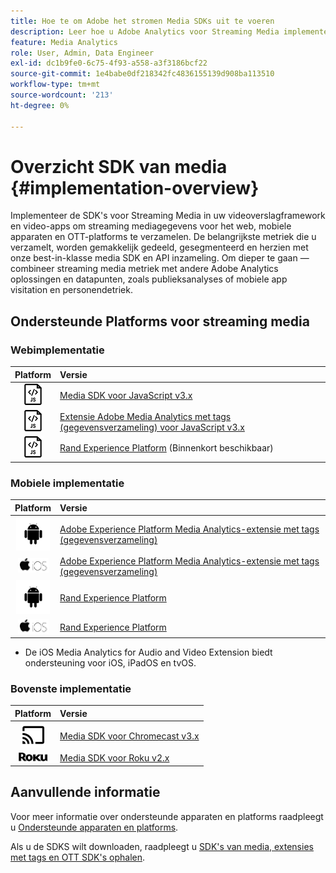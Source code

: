 ```yaml
---
title: Hoe te om Adobe het stromen Media SDKs uit te voeren
description: Leer hoe u Adobe Analytics voor Streaming Media implementeert met de SDK's van Media.
feature: Media Analytics
role: User, Admin, Data Engineer
exl-id: dc1b9fe0-6c75-4f93-a558-a3f3186bcf22
source-git-commit: 1e4babe0df218342fc4836155139d908ba113510
workflow-type: tm+mt
source-wordcount: '213'
ht-degree: 0%

---
```


# Overzicht SDK van media {#implementation-overview}

Implementeer de SDK&#39;s voor Streaming Media in uw videoverslagframework en video-apps om streaming mediagegevens voor het web, mobiele apparaten en OTT-platforms te verzamelen.  De belangrijkste metriek die u verzamelt, worden gemakkelijk gedeeld, gesegmenteerd en herzien met onze best-in-klasse media SDK en API inzameling. Om dieper te gaan — combineer streaming media metriek met andere Adobe Analytics oplossingen en datapunten, zoals publieksanalyses of mobiele app visitation en personendetriek.

## Ondersteunde Platforms voor streaming media

### Webimplementatie

| Platform | Versie |
|:----:|:----|
| <img src="assets/javascript-icon.png"> | [Media SDK voor JavaScript v3.x](../../getting-started/download-sdks.md#web-implementation-download-web-sdk) |
| <img src="assets/javascript-icon.png"> | [Extensie Adobe Media Analytics met tags (gegevensverzameling) voor JavaScript v3.x](../../getting-started/download-sdks.md#web-implementation-download-web-sdk) |
| <img src="assets/javascript-icon.png"> | [Rand Experience Platform](../../getting-started/download-sdks.md#web-implementation-download-web-sdk) (Binnenkort beschikbaar) |

### Mobiele implementatie

| Platform | Versie |
|:----:|:----|
| <img src="assets/android-icon.png"> | [Adobe Experience Platform Media Analytics-extensie met tags (gegevensverzameling)](../../getting-started/download-sdks.md#mobile-implementation-get-mobile-extension) |
| <img src="assets/apple-ios-icon.png"> | [Adobe Experience Platform Media Analytics-extensie met tags (gegevensverzameling)](../../getting-started/download-sdks.md#mobile-implementation-get-mobile-extension) |
| <img src="assets/android-icon.png"> | [Rand Experience Platform](../../getting-started/download-sdks.md#mobile-implementation-get-mobile-extension) |
| <img src="assets/apple-ios-icon.png"> | [Rand Experience Platform](../../getting-started/download-sdks.md#mobile-implementation-get-mobile-extension) |

* De iOS Media Analytics for Audio and Video Extension biedt ondersteuning voor iOS, iPadOS en tvOS.

### Bovenste implementatie

| Platform | Versie |
|:------:|:-----|
| <img src="assets/chromecast-icon.png"> | [Media SDK voor Chromecast v3.x](../../getting-started/download-sdks.md#over-the-top-implementation-download-ott-libraries) |
| <img src="assets/roku-icon.png"> | [Media SDK voor Roku v2.x](../../getting-started/download-sdks.md#over-the-top-implementation-download-ott-libraries) |


## Aanvullende informatie

Voor meer informatie over ondersteunde apparaten en platforms raadpleegt u [Ondersteunde apparaten en platforms](/help/getting-started/supported-devices.md).

Als u de SDKS wilt downloaden, raadpleegt u [SDK&#39;s van media, extensies met tags en OTT SDK&#39;s ophalen](/help/getting-started/download-sdks.md).

